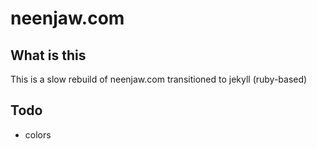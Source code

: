 # neenjaw.com

## What is this

This is a slow rebuild of neenjaw.com transitioned to jekyll (ruby-based)

## Todo

- colors
